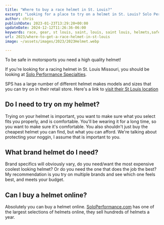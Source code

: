 ```yaml
---
title: "Where to buy a race helmet in St. Louis?"
excerpt: "Looking for a place to try on a helmet in St. Louis? Solo Performance Specialties is the best place to get a helmet!"
author: chris
publishDate: 2023-01-23T13:29:20+00:00
updateDate: 2024-12-12T11:26:36-06:00
keywords: race, gear, st louis, saint, louis, saint louis, helmets,safety
url: 2023/where-to-get-a-race-helmet-in-st-louis
image: ~/assets/images/2023/2023Helmet.webp

---
```

To be safe in motorsports you need a high quality helmet! 

If you're looking for a racing helmet in St. Louis Missouri, you should be looking at [Solo Performance Specialties](https://www.soloperformance.com/).

SPS has a large number of different helmet makes models and sizes that you can try on in their retail store. Here's a link to [visit their St Louis location](https://soloperformance.com/pages/find-us-service-info)

## Do I need to try on my helmet? 
Trying on your helmet is important, you want to make sure what you select fits you properly, and is comfortable. You'll be wearing it for a long time, so you want to make sure it's comfortable. You also shouldn't just buy the cheapest helmet you can find, but what you can afford. We're talking about protecting your noggin, I assume that is important to you.

## What brand helmet do I need?
Brand specifics will obviously vary, do you need/want the most expensive coolest looking helmet? Or do you need the one that does the job the best? My recommendation is you try on multiple brands and see which one feels best, and meets your budget.

## Can I buy a helmet online?
Absolutely you can buy a helmet online. [SoloPerformance.com](https://soloperformance.com/collections/helmets-and-accessories) has one of the largest selections of helmets online, they sell hundreds of helmets a year.
